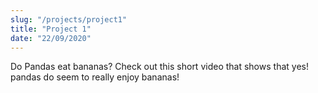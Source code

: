 ```yaml
---
slug: "/projects/project1"
title: "Project 1"
date: "22/09/2020"
---
```


Do Pandas eat bananas? Check out this short video that shows that yes! pandas do seem to really enjoy bananas!


